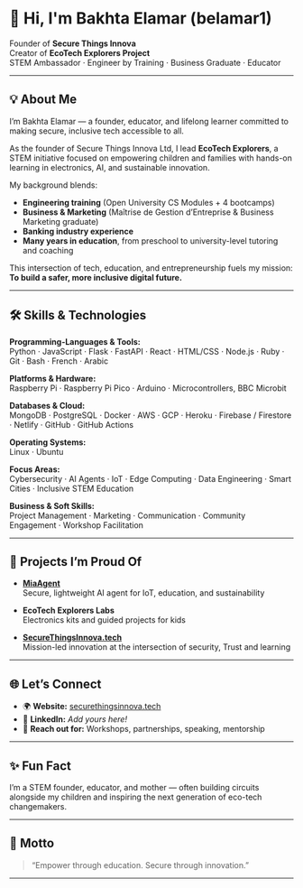 # 👋 Hi, I'm Bakhta Elamar (belamar1)

Founder of **Secure Things Innova**  
Creator of **EcoTech Explorers Project**  
STEM Ambassador · Engineer by Training · Business Graduate · Educator

---

## 💡 About Me

I’m Bakhta Elamar — a founder, educator, and lifelong learner committed to making secure, inclusive tech accessible to all.

As the founder of Secure Things Innova Ltd, I lead **EcoTech Explorers**, a STEM initiative focused on empowering children and families with hands-on learning in electronics, AI, and sustainable innovation.

My background blends:
- **Engineering training** (Open University CS Modules + 4 bootcamps)
- **Business & Marketing** (Maîtrise de Gestion d’Entreprise & Business Marketing graduate)
- **Banking industry experience**
- **Many years in education**, from preschool to university-level tutoring and coaching 

This intersection of tech, education, and entrepreneurship fuels my mission:  
**To build a safer, more inclusive digital future.**

---

## 🛠️ Skills & Technologies

**Programming-Languages & Tools:**  
Python · JavaScript · Flask · FastAPI · React · HTML/CSS · Node.js · Ruby · Git · Bash · French · Arabic

**Platforms & Hardware:**  
Raspberry Pi · Raspberry Pi Pico · Arduino · Microcontrollers, BBC Microbit

**Databases & Cloud:**  
MongoDB · PostgreSQL · Docker · AWS · GCP · Heroku · Firebase / Firestore · Netlify · GitHub · GitHub Actions

**Operating Systems:**  
Linux · Ubuntu

**Focus Areas:**  
Cybersecurity · AI Agents · IoT · Edge Computing · Data Engineering · Smart Cities · Inclusive STEM Education

**Business & Soft Skills:**  
Project Management · Marketing · Communication · Community Engagement · Workshop Facilitation

---

## 🚀 Projects I’m Proud Of

- **[MiaAgent](#)**  
  Secure, lightweight AI agent for IoT, education, and sustainability

- **EcoTech Explorers Labs**  
  Electronics kits and guided projects for kids

- **[SecureThingsInnova.tech](https://securethingsinnova.tech)**  
  Mission-led innovation at the intersection of security, Trust and learning

---

## 🌐 Let’s Connect

- 🌍 **Website:** [securethingsinnova.tech](https://securethingsinnova.tech)
- 💼 **LinkedIn:** *Add yours here!*
- 📧 **Reach out for:** Workshops, partnerships, speaking, mentorship

---

## ✨ Fun Fact

I’m a STEM founder, educator, and mother — often building circuits alongside my children and inspiring the next generation of eco-tech changemakers.

---

## 🧭 Motto

> “Empower through education. Secure through innovation.”

---

<!-- Badges, GitHub stats, and visuals can be added here! -->
